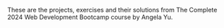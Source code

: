 These are the projects, exercises and their solutions from The Complete 2024 Web Development Bootcamp course by Angela Yu.
